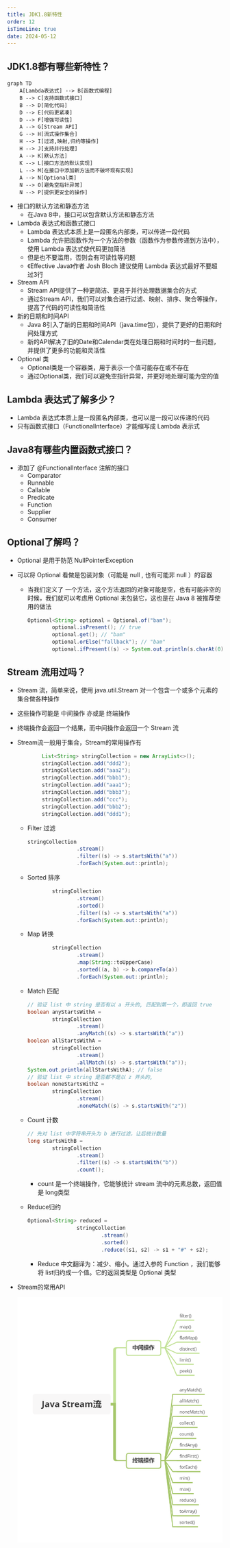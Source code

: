 ```yaml
---
title: JDK1.8新特性
order: 12
isTimeLine: true
date: 2024-05-12
---
```


## JDK1.8都有哪些新特性？

```mermaid
graph TD
    A[Lambda表达式] --> B[函数式编程]
    B --> C[支持函数式接口]
    B --> D[简化代码]
    D --> E[代码更紧凑]
    D --> F[增强可读性]
    A --> G[Stream API]
    G --> H[流式操作集合]
    H --> I[过滤,映射,归约等操作]
    H --> J[支持并行处理]
    A --> K[默认方法]
    K --> L[接口方法的默认实现]
    L --> M[在接口中添加新方法而不破坏现有实现]
    A --> N[Optional类]
    N --> O[避免空指针异常]
    N --> P[提供更安全的操作]
```

- 接口的默认方法和静态方法
  - 在Java 8中，接口可以包含默认方法和静态方法
- Lambda 表达式和函数式接口
  - Lambda 表达式本质上是一段匿名内部类，可以传递一段代码
  - Lambda 允许把函数作为一个方法的参数（函数作为参数传递到方法中），使用 Lambda 表达式使代码更加简洁
  - 但是也不要滥用，否则会有可读性等问题
  - 《Effective Java》作者 Josh Bloch 建议使用 Lambda 表达式最好不要超过3行  
- Stream API
  - Stream API提供了一种更简洁、更易于并行处理数据集合的方式
  - 通过Stream API，我们可以对集合进行过滤、映射、排序、聚合等操作，提高了代码的可读性和简洁性  
- 新的日期和时间API
  - Java 8引入了新的日期和时间API（java.time包），提供了更好的日期和时间处理方式
  - 新的API解决了旧的Date和Calendar类在处理日期和时间时的一些问题，并提供了更多的功能和灵活性
- Optional 类
  - Optional类是一个容器类，用于表示一个值可能存在或不存在
  - 通过Optional类，我们可以避免空指针异常，并更好地处理可能为空的值

## Lambda 表达式了解多少？

- Lambda 表达式本质上是一段匿名内部类，也可以是一段可以传递的代码
- 只有函数式接口（FunctionalInterface）才能缩写成 Lambda 表示式

## Java8有哪些内置函数式接口？

- 添加了 @FunctionalInterface 注解的接口
  - Comparator
  - Runnable
  - Callable
  - Predicate
  - Function
  - Supplier
  - Consumer

## Optional了解吗？

- Optional 是用于防范 NullPointerException

- 可以将 Optional 看做是包装对象（可能是 null , 也有可能非 null ）的容器

  - 当我们定义了 一个方法，这个方法返回的对象可能是空，也有可能非空的时候，我们就可以考虑用 Optional 来包装它，这也是在 Java 8 被推荐使用的做法

    ```java
    Optional<String> optional = Optional.of("bam");
            optional.isPresent(); // true
            optional.get(); // "bam"
            optional.orElse("fallback"); // "bam"
            optional.ifPresent((s) -> System.out.println(s.charAt(0)));
    ```

## Stream 流用过吗？

- Stream 流，简单来说，使用 java.util.Stream 对一个包含一个或多个元素的集合做各种操作

- 这些操作可能是 中间操作 亦或是 终端操作

- 终端操作会返回一个结果，而中间操作会返回一个 Stream 流

- Stream流一般用于集合，Stream的常用操作有

  ```java
          List<String> stringCollection = new ArrayList<>();
          stringCollection.add("ddd2");
          stringCollection.add("aaa2");
          stringCollection.add("bbb1");
          stringCollection.add("aaa1");
          stringCollection.add("bbb3");
          stringCollection.add("ccc");
          stringCollection.add("bbb2");
          stringCollection.add("ddd1");
  ```

  - Filter 过滤

    ```java
    stringCollection
                    .stream()
                    .filter((s) -> s.startsWith("a"))
                    .forEach(System.out::println);
    ```

  - Sorted 排序

    ```java
            stringCollection
                    .stream()
                    .sorted()
                    .filter((s) -> s.startsWith("a"))
                    .forEach(System.out::println);
    ```

  - Map 转换

    ```java
            stringCollection
                    .stream()
                    .map(String::toUpperCase)
                    .sorted((a, b) -> b.compareTo(a))
                    .forEach(System.out::println);
    ```

  - Match 匹配

    ```java
    // 验证 list 中 string 是否有以 a 开头的, 匹配到第一个，即返回 true
    boolean anyStartsWithA =
            stringCollection
                    .stream()
                    .anyMatch((s) -> s.startsWith("a"))
    boolean allStartsWithA =
            stringCollection
                    .stream()
                    .allMatch((s) -> s.startsWith("a"));
    System.out.println(allStartsWithA); // false
    // 验证 list 中 string 是否都不是以 z 开头的,
    boolean noneStartsWithZ =
            stringCollection
                    .stream()
                    .noneMatch((s) -> s.startsWith("z"))    
    ```

  - Count 计数

    ```java
    // 先对 list 中字符串开头为 b 进行过滤，让后统计数量
    long startsWithB =
            stringCollection
                    .stream()
                    .filter((s) -> s.startsWith("b"))
                    .count();
    ```

    - count 是一个终端操作，它能够统计 stream 流中的元素总数，返回值是 long类型

  - Reduce归约

    ```java
    Optional<String> reduced =
                    stringCollection
                            .stream()
                            .sorted()
                            .reduce((s1, s2) -> s1 + "#" + s2);
    ```

    - Reduce 中文翻译为：减少、缩小。通过入参的 Function ，我们能够将 list归约成一个值。它的返回类型是 Optional 类型

- Stream的常用API

  ![](../../.image/blog/img_2.png)
  

